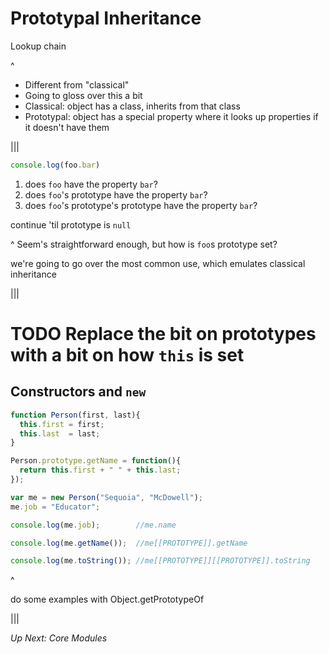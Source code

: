 # Prototypal Inheritance

Lookup chain

^
- Different from "classical"
- Going to gloss over this a bit
- Classical: object has a class, inherits from that class
- Prototypal: object has a special property where it looks up properties if it
  doesn't have them

|||

```js
console.log(foo.bar)
```

1. does `foo` have the property `bar`?
2. does `foo`'s prototype have the property `bar`?
3. does `foo`'s prototype's prototype have the property `bar`?

continue 'til prototype is `null`

^
Seem's straightforward enough, but how is `foo`s prototype set?

we're going to go over the most common use, which emulates classical inheritance

|||

# TODO Replace the bit on prototypes with a bit on how `this` is set

## Constructors and `new`

```js
function Person(first, last){
  this.first = first;
  this.last  = last;
}

Person.prototype.getName = function(){
  return this.first + " " + this.last;
});

var me = new Person("Sequoia", "McDowell");
me.job = "Educator";
```

```js
console.log(me.job);        //me.name
```
<!-- .element: class="fragment" -->

```js
console.log(me.getName());  //me[[PROTOTYPE]].getName
```
<!-- .element: class="fragment" -->

```js
console.log(me.toString()); //me[[PROTOTYPE]][[PROTOTYPE]].toString
```
<!-- .element: class="fragment" -->

^

do some examples with Object.getPrototypeOf


|||

<!-- .slide: class="transition" -->
*Up Next: Core Modules*

